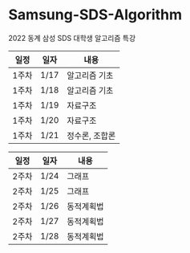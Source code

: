 # Samsung-SDS-Algorithm
2022 동계 삼성 SDS 대학생 알고리즘 특강

|일정|일자|내용|
|------|-----|-------|
|1주차|1/17|알고리즘 기초|
|1주차|1/18|알고리즘 기초|
|1주차|1/19|자료구조|
|1주차|1/20|자료구조|
|1주차|1/21|정수론, 조합론|

|일정|일자|내용|
|------|-----|-------|
|2주차|1/24|그래프|
|2주차|1/25|그래프|
|2주차|1/26|동적계획법|
|2주차|1/27|동적계획법|
|2주차|1/28|동적계획법|
